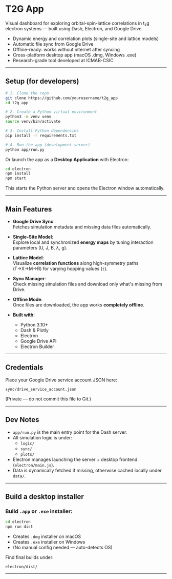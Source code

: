 # T2G App

Visual dashboard for exploring orbital-spin-lattice correlations in t₂g electron systems — built using Dash, Electron, and Google Drive.

- Dynamic energy and correlation plots (single-site and lattice models)
- Automatic file sync from Google Drive
- Offline-ready: works without internet after syncing
- Cross-platform desktop app (macOS .dmg, Windows .exe)
- Research-grade tool developed at ICMAB-CSIC

---

## Setup (for developers)

```bash
# 1. Clone the repo
git clone https://github.com/yourusername/t2g_app
cd t2g_app

# 2. Create a Python virtual environment
python3 -m venv venv
source venv/bin/activate

# 3. Install Python dependencies
pip install -r requirements.txt

# 4. Run the app (development server)
python app/run.py
```

Or launch the app as a **Desktop Application** with Electron:

```bash
cd electron
npm install
npm start
```

This starts the Python server and opens the Electron window automatically.

---

## Main Features

- **Google Drive Sync**:  
  Fetches simulation metadata and missing data files automatically.

- **Single-Site Model**:  
  Explore local and synchronized **energy maps** by tuning interaction parameters (U, J, B, λ, g).

- **Lattice Model**:  
  Visualize **correlation functions** along high-symmetry paths (Γ→X→M→R) for varying hopping values (`t`).

- **Sync Manager**:  
  Check missing simulation files and download only what's missing from Drive.

- **Offline Mode**:  
  Once files are downloaded, the app works **completely offline**.

- **Built with**:  
    - Python 3.10+
    - Dash & Plotly
    - Electron
    - Google Drive API
    - Electron Builder

---

## Credentials

Place your Google Drive service account JSON here:

```
sync/drive_service_account.json
```

(Private — do not commit this file to Git.)

---

## Dev Notes

- `app/run.py` is the main entry point for the Dash server.
- All simulation logic is under:
  - `logic/`
  - `sync/`
  - `plots/`
- Electron manages launching the server + desktop frontend (`electron/main.js`).
- Data is dynamically fetched if missing, otherwise cached locally under `data/`.

---

##  Build a desktop installer

### Build `.app` or `.exe` installer:

```bash
cd electron
npm run dist
```

- Creates `.dmg` installer on macOS
- Creates `.exe` installer on Windows
- (No manual config needed — auto-detects OS)

Find final builds under:

```
electron/dist/
```

---

